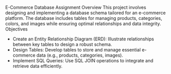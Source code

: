E-Commerce Database Assignment
Overview
This project involves designing and implementing a database schema tailored for an e-commerce platform. The database includes tables for managing products, categories, colors, and images while ensuring optimal relationships and data integrity.
Objectives
- Create an Entity Relationship Diagram (ERD): Illustrate relationships between key tables to design a robust schema.
- Design Tables: Develop tables to store and manage essential e-commerce data (e.g., products, categories, images).
- Implement SQL Queries: Use SQL JOIN operations to integrate and retrieve data efficiently.


